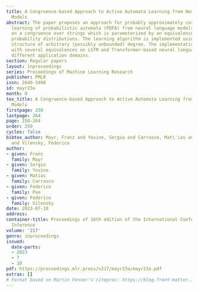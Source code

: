 ```yaml
---
title: A Congruence-based Approach to Active Automata Learning from Neural Language
  Models
abstract: The paper proposes an approach for probably approximately correct active
  learning of probabilistic automata (PDFA) from neural language models. It is based
  on a congruence over strings which is parameterized by an equivalence relation over
  probability distributions. The learning algorithm is implemented using a tree data
  structure of arbitrary (possibly unbounded) degree. The implementation is evaluated
  with several equivalences on LSTM and Transformer-based neural language models from
  different application domains.
section: Regular papers
layout: inproceedings
series: Proceedings of Machine Learning Research
publisher: PMLR
issn: 2640-3498
id: mayr23a
month: 0
tex_title: A Congruence-based Approach to Active Automata Learning from Neural Language
  Models
firstpage: 250
lastpage: 264
page: 250-264
order: 250
cycles: false
bibtex_author: Mayr, Franz and Yovine, Sergio and Carrasco, Mat\'ias and Pan, Federico
  and Vilensky, Federico
author:
- given: Franz
  family: Mayr
- given: Sergio
  family: Yovine
- given: Matías
  family: Carrasco
- given: Federico
  family: Pan
- given: Federico
  family: Vilensky
date: 2023-07-10
address:
container-title: Proceedings of 16th edition of the International Conference on Grammatical
  Inference
volume: '217'
genre: inproceedings
issued:
  date-parts:
  - 2023
  - 7
  - 10
pdf: https://proceedings.mlr.press/v217/mayr23a/mayr23a.pdf
extras: []
# Format based on Martin Fenner's citeproc: https://blog.front-matter.io/posts/citeproc-yaml-for-bibliographies/
---
```

